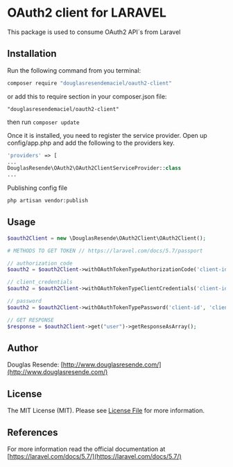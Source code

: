 # OAuth2 client for LARAVEL

This package is used to consume OAuth2 API´s from Laravel

## Installation

Run the following command from you terminal:

 ```bash
 composer require "douglasresendemaciel/oauth2-client"
 ```

or add this to require section in your composer.json file:

 ```
 "douglasresendemaciel/oauth2-client"
 ```

then run ```composer update```

Once it is installed, you need to register the service provider. 
Open up config/app.php and add the following to the providers key.

```php
'providers' => [
...
DouglasResende\OAuth2\OAuth2ClientServiceProvider::class
...
```

Publishing config file

``` bash
php artisan vendor:publish
```

## Usage

``` php
$oauth2Client = new \DouglasResende\OAuth2Client\OAuth2Client();

# METHODS TO GET TOKEN // https://laravel.com/docs/5.7/passport

// authorization_code
$oauth2 = $oauth2Client->withOAuthTokenTypeAuthorizationCode('client-id', 'client-secret', 'redirect-url', 'code');

// client_credentials
$oauth2 = $oauth2Client->withOAuthTokenTypeClientCredentials('client-id', 'client-secret','scope');

// password
$oauth2 = $oauth2Client->withOAuthTokenTypePassword('client-id', 'client-secret', 'username', 'password', 'scope');

// GET RESPONSE
$response = $oauth2Client->get("user")->getResponseAsArray();

```

## Author

Douglas Resende: [http://www.douglasresende.com/](http://www.douglasresende.com/)

## License

The MIT License (MIT). Please see [License File](LICENSE) for more information.


## References

For more information read the official documentation at [https://laravel.com/docs/5.7/](https://laravel.com/docs/5.7/)